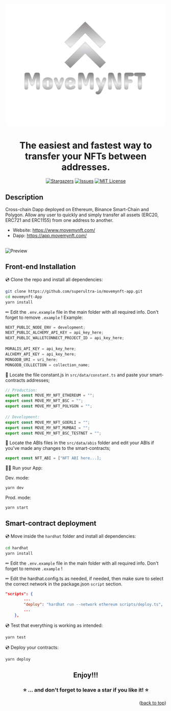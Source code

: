 <div align="center">
<img src="./public/images/movemynft_logo_transparent.png"  width="500px" />

<h1><strong> The easiest and fastest way to transfer your NFTs between addresses.</strong></h1>

[![Stargazers](https://img.shields.io/github/stars/Pedrojok01/movemynft-app)](https://github.com/Pedrojok01/movemynft-app/stargazers)
[![Issues](https://img.shields.io/github/issues/Pedrojok01/movemynft-app)](https://github.com/Pedrojok01/movemynft-app/issues)
[![MIT License](https://img.shields.io/github/license/Pedrojok01/movemynft-app)](https://github.com/Pedrojok01/movemynft-app/blob/main/License)

</div>

## Description

Cross-chain Dapp deployed on Ethereum, Binance Smart-Chain and Polygon. Allow any user to quickly and simply transfer all assets (ERC20, ERC721 and ERC1155) from one address to another.

-   Website: https://www.movemynft.com/
-   Dapp: https://app.movemynft.com/
    <br></br>

![Preview](./public/images/preview.gif)

## Front-end Installation

💿 Clone the repo and install all dependencies:

```sh
git clone https://github.com/superultra-io/movemynft-app.git
cd movemynft-App
yarn install
```

✏ Edit the `.env.example` file in the main folder with all required info. Don't forget to remove `.example` !
Example:

```jsx
NEXT_PUBLIC_NODE_ENV = development;
NEXT_PUBLIC_ALCHEMY_API_KEY = api_key_here;
NEXT_PUBLIC_WALLETCONNECT_PROJECT_ID = api_key_here;

MORALIS_API_KEY = api_key_here;
ALCHEMY_API_KEY = api_key_here;
MONGODB_URI = uri_here;
MONGODB_COLLECTION = collection_name;
```

🔎 Locate the file constant.js in `src/data/constant.ts` and paste your smart-contracts addresses;

```jsx
// Production:
export const MOVE_MY_NFT_ETHEREUM = "";
export const MOVE_MY_NFT_BSC = "";
export const MOVE_MY_NFT_POLYGON = "";

// Development:
export const MOVE_MY_NFT_GOERLI = "";
export const MOVE_MY_NFT_MUMBAI = "";
export const MOVE_MY_NFT_BSC_TESTNET = "";
```

🔎 Locate the ABIs files in the `src/data/abis` folder and edit your ABIs if you've made any changes to the smart-contracts;

```jsx
export const NFT_ABI = ["NFT ABI here...];
```

🚴‍♂️ Run your App:

Dev. mode:

```sh
yarn dev
```

Prod. mode:

```sh
yarn start
```

## Smart-contract deployment

💿 Move inside the `hardhat` folder and install all dependencies:

```sh
cd hardhat
yarn install
```

✏ Edit the `.env.example` file in the main folder with all required info. Don't forget to remove `.example` !

✏ Edit the hardhat.config.ts as needed, if needed, then make sure to select the correct network in the package.json `script` section.

```json
"scripts": {
        ...
        "deploy": "hardhat run --network ethereum scripts/deploy.ts",
        ...
    },
```

💿 Test that everything is working as intended:

```sh
yarn test
```

💿 Deploy your contracts:

```sh
yarn deploy
```

<div align="center">
<h2>Enjoy!!!</h2>

### ⭐️ ... and don't forget to leave a star if you like it! ⭐️

</div>

<p align="right">(<a href="#top">back to top</a>)</p>
